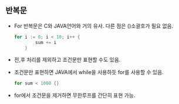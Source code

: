 ## **반복문**

- For 반복문은 C와 JAVA언어와 거의 유사. 다른 점은 ()소괄호가 필요 없음.

  ```go
  for i := 0; i < 10; i++ {
          sum += i
      }
  ```

- 전,후 처리를 제외하고 조건문만 표현할 수도 있음.

- 조건문만 표현하면 JAVA에서 while을 사용하듯 for를 사용할 수 있음.

  ```go
  for sum < 1000 {}
  ```

- for에서 조건문을 제거하면 무한루프를 간단히 표현 가능.
